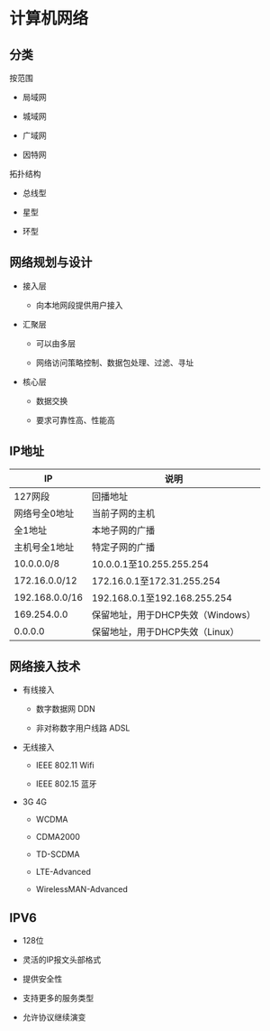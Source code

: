 # 计算机网络

## 分类

按范围

+ 局域网

+ 城域网

+ 广域网

+ 因特网

拓扑结构

+ 总线型

+ 星型

+ 环型

## 网络规划与设计

+ 接入层
  
  + 向本地网段提供用户接入

+ 汇聚层
  
  + 可以由多层
  
  + 网络访问策略控制、数据包处理、过滤、寻址

+ 核心层
  
  + 数据交换
  
  + 要求可靠性高、性能高

## IP地址

| IP             | 说明                          |
| -------------- | --------------------------- |
| 127网段          | 回播地址                        |
| 网络号全0地址        | 当前子网的主机                     |
| 全1地址           | 本地子网的广播                     |
| 主机号全1地址        | 特定子网的广播                     |
| 10.0.0.0/8     | 10.0.0.1至10.255.255.254     |
| 172.16.0.0/12  | 172.16.0.1至172.31.255.254   |
| 192.168.0.0/16 | 192.168.0.1至192.168.255.254 |
| 169.254.0.0    | 保留地址，用于DHCP失效（Windows）      |
| 0.0.0.0        | 保留地址，用于DHCP失效（Linux）        |

## 网络接入技术

+ 有线接入
  
  + 数字数据网 DDN
  
  + 非对称数字用户线路 ADSL

+ 无线接入
  
  + IEEE 802.11 Wifi
  
  + IEEE 802.15 蓝牙

+ 3G 4G
  
  + WCDMA
  
  + CDMA2000
  
  + TD-SCDMA
  
  + LTE-Advanced
  
  + WirelessMAN-Advanced

## IPV6

+ 128位

+ 灵活的IP报文头部格式

+ 提供安全性

+ 支持更多的服务类型

+ 允许协议继续演变
